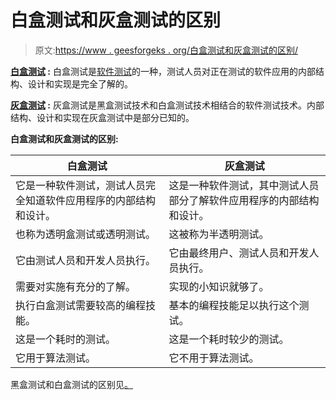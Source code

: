 # 白盒测试和灰盒测试的区别

> 原文:[https://www . geesforgeks . org/白盒测试和灰盒测试的区别/](https://www.geeksforgeeks.org/differences-between-white-box-testing-and-gray-box-testing/)

**[白盒测试](https://www.geeksforgeeks.org/software-engineering-black-box-testing/) :** 白盒测试是[软件测试](https://www.geeksforgeeks.org/software-testing-basics/)的一种，测试人员对正在测试的软件应用的内部结构、设计和实现是完全了解的。

**[灰盒测试](https://www.geeksforgeeks.org/gray-box-testing-software-testing/) :** 灰盒测试是黑盒测试技术和白盒测试技术相结合的软件测试技术。内部结构、设计和实现在灰盒测试中是部分已知的。

**白盒测试和灰盒测试的区别:**

<center>

| 白盒测试 | 灰盒测试 |
| --- | --- |
| 它是一种软件测试，测试人员完全知道软件应用程序的内部结构和设计。 | 这是一种软件测试，其中测试人员部分了解软件应用程序的内部结构和设计。 |
| 也称为透明盒测试或透明测试。 | 这被称为半透明测试。 |
| 它由测试人员和开发人员执行。 | 它由最终用户、测试人员和开发人员执行。 |
| 需要对实施有充分的了解。 | 实现的小知识就够了。 |
| 执行白盒测试需要较高的编程技能。 | 基本的编程技能足以执行这个测试。 |
| 这是一个耗时的测试。 | 这是一个耗时较少的测试。 |
| 它用于算法测试。 | 它不用于算法测试。 |

</center>

黑盒测试和白盒测试的区别见[。](https://www.geeksforgeeks.org/differences-between-black-box-testing-vs-white-box-testing/)